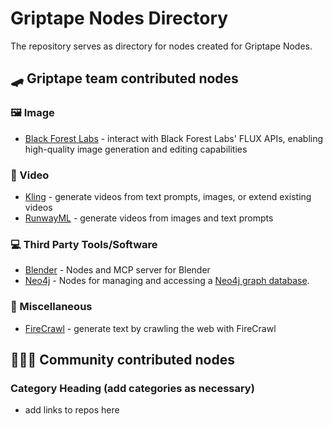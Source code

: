 # Griptape Nodes Directory

The repository serves as directory for nodes created for Griptape Nodes.

## 🛹 Griptape team contributed nodes

### 🖼️ Image

* [Black Forest Labs](https://github.com/griptape-ai/griptape-nodes-library-blackforestlabs) - interact with Black Forest Labs' FLUX APIs, enabling high-quality image generation and editing capabilities

### 🎥 Video

* [Kling](https://github.com/griptape-ai/griptape-nodes-library-kling) - generate videos from text prompts, images, or extend existing videos
* [RunwayML](https://github.com/griptape-ai/griptape-nodes-library-runwayml) - generate videos from images and text prompts

### 💻 Third Party Tools/Software

* [Blender](https://github.com/griptape-ai/griptape-nodes-library-blender) - Nodes and MCP server for Blender
* [Neo4j](https://github.com/griptape-ai/griptape-nodes-library-neo4j) - Nodes for managing and accessing a [Neo4j graph database](https://neo4j.com/).

### 🔧 Miscellaneous

* [FireCrawl](https://github.com/griptape-ai/griptape-nodes-library-firecrawl) - generate text by crawling the web with FireCrawl

## 🧑‍🤝‍🧑 Community contributed nodes

### Category Heading (add categories as necessary)

* add links to repos here